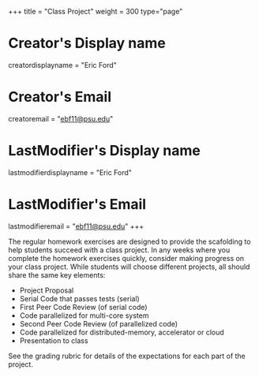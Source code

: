 +++
title = "Class Project"
weight = 300
type="page"

# Creator's Display name
creatordisplayname = "Eric Ford"
# Creator's Email
creatoremail = "ebf11@psu.edu"
# LastModifier's Display name
lastmodifierdisplayname = "Eric Ford"
# LastModifier's Email
lastmodifieremail = "ebf11@psu.edu"
+++

The regular homework exercises are designed to provide the scafolding to help students succeed with a class project.  In any weeks where you complete the homework exercises quickly, consider making progress on your class project.  While students will choose different projects, all should share the same key elements:

- Project Proposal
- Serial Code that passes tests (serial)
- First Peer Code Review (of serial code)
- Code parallelized for multi-core system
- Second Peer Code Review (of parallelized code)
- Code parallelized for distributed-memory, accelerator or cloud
- Presentation  to class

See the grading rubric for details of the expectations for each part of the project.

